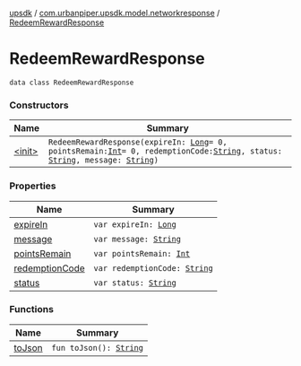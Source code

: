 [upsdk](../../index.md) / [com.urbanpiper.upsdk.model.networkresponse](../index.md) / [RedeemRewardResponse](./index.md)

# RedeemRewardResponse

`data class RedeemRewardResponse`

### Constructors

| Name | Summary |
|---|---|
| [&lt;init&gt;](-init-.md) | `RedeemRewardResponse(expireIn: `[`Long`](https://kotlinlang.org/api/latest/jvm/stdlib/kotlin/-long/index.html)` = 0, pointsRemain: `[`Int`](https://kotlinlang.org/api/latest/jvm/stdlib/kotlin/-int/index.html)` = 0, redemptionCode: `[`String`](https://kotlinlang.org/api/latest/jvm/stdlib/kotlin/-string/index.html)`, status: `[`String`](https://kotlinlang.org/api/latest/jvm/stdlib/kotlin/-string/index.html)`, message: `[`String`](https://kotlinlang.org/api/latest/jvm/stdlib/kotlin/-string/index.html)`)` |

### Properties

| Name | Summary |
|---|---|
| [expireIn](expire-in.md) | `var expireIn: `[`Long`](https://kotlinlang.org/api/latest/jvm/stdlib/kotlin/-long/index.html) |
| [message](message.md) | `var message: `[`String`](https://kotlinlang.org/api/latest/jvm/stdlib/kotlin/-string/index.html) |
| [pointsRemain](points-remain.md) | `var pointsRemain: `[`Int`](https://kotlinlang.org/api/latest/jvm/stdlib/kotlin/-int/index.html) |
| [redemptionCode](redemption-code.md) | `var redemptionCode: `[`String`](https://kotlinlang.org/api/latest/jvm/stdlib/kotlin/-string/index.html) |
| [status](status.md) | `var status: `[`String`](https://kotlinlang.org/api/latest/jvm/stdlib/kotlin/-string/index.html) |

### Functions

| Name | Summary |
|---|---|
| [toJson](to-json.md) | `fun toJson(): `[`String`](https://kotlinlang.org/api/latest/jvm/stdlib/kotlin/-string/index.html) |
